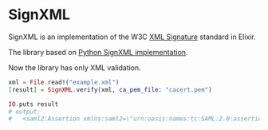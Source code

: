# SignXML

SignXML is an implementation of the W3C [XML Signature](https://en.wikipedia.org/wiki/XML_Signature) standard in Elixir.

The library based on [Python SignXML implementation](https://signxml.readthedocs.io/en/latest/).

Now the library has only XML validation.

```elixir
xml = File.read!("example.xml")
[result] = SignXML.verify(xml, ca_pem_file: "cacert.pem")

IO.puts result
# output:
#   <saml2:Assertion xmlns:saml2=\"urn:oasis:names:tc:SAML:2.0:assertion\" ...> ... </saml2:Assertion>
```
